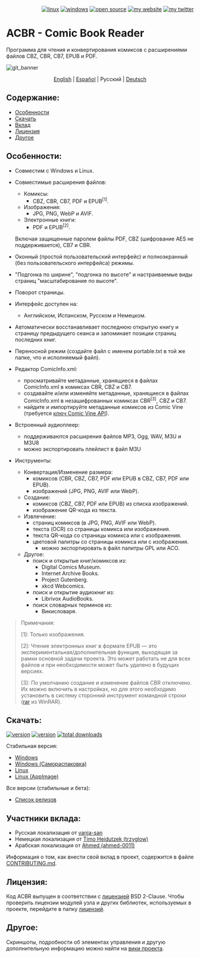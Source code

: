 <p align="right">  
  <a href="#downloads"><img src="https://user-images.githubusercontent.com/8535921/189104931-527ab8bc-8757-4e04-8150-5207d2077bb8.png" title="linux"></a>
  <a href="#downloads"><img src="https://user-images.githubusercontent.com/8535921/189104940-ade062d9-d2e0-4e08-83a4-f34cdb457025.png" title="windows"></a>
  <a href="#license"><img src="https://user-images.githubusercontent.com/8535921/189119543-b1f7cc20-bd0e-44e7-811a-c23b0ccdf767.png" title="open source"></a>
  <a href="http://www.binarynonsense.com/"><img src="https://user-images.githubusercontent.com/8535921/189104953-7ac2d4d1-7d36-483b-8cc9-3568d1cbf6e5.png" title="my website"></a>
  <a href="https://twitter.com/binarynonsense"><img src="https://user-images.githubusercontent.com/8535921/189104963-ae74d98e-ddb3-4068-8958-7028ecae2966.png" title="my twitter"></a>
</p>

# ACBR - Comic Book Reader

Программа для чтения и конвертирования комиксов с расширениями файлов CBZ, CBR, CB7, EPUB и PDF.

![git_banner](https://github.com/binarynonsense/comic-book-reader/assets/8535921/a8a7f902-4445-4695-9bc0-bbae4cba78f2)

<p align="center">
  <a href="./README.en.md">English</a> |
  <a href="./README.es.md">Español</a> |
  <span>Русский</span> | 
  <a href="./README.de.md">Deutsch</a>
</p>

## Содержание:

- [Особенности](#особенности)
- [Скачать](#скачать)
- [Вклад](#участники-вклада)
- [Лицензия](#лицензия)
- [Другое](#другое)

## Особенности:

- Совместим с Windows и Linux.
- Совместимые расширения файлов:

  - Комиксы:
    - CBZ, CBR, CB7, PDF и EPUB<sup>[1]</sup>.
  - Изображения:
    - JPG, PNG, WebP и AVIF.
  - Электронные книги:
    - PDF и EPUB<sup>[2]</sup>.

  Включая защищенные паролем файлы PDF, CBZ (шифрование AES не поддерживается), CB7 и CBR.

- Оконный (простой пользовательский интерфейс) и полноэкранный (без пользовательского интерфейса) режимы.
- "Подгонка по ширине", "подгонка по высоте" и настраиваемые виды страниц "масштабирование по высоте".
- Поворот страницы.
- Интерфейс доступен на:
  - Английском, Испанском, Русском и Немецком.
- Автоматически восстанавливает последнюю открытую книгу и страницу предыдущего сеанса и запоминает позиции страниц последних книг.
- Переносной режим (создайте файл с именем portable.txt в той же папке, что и исполняемый файл).
- Редактор ComicInfo.xml:
  - просматривайте метаданные, хранящиеся в файлах ComicInfo.xml в комиксах CBR, CBZ и CB7.
  - создавайте и/или изменяйте метаданные, хранящиеся в файлах ComicInfo.xml в незашифрованных комиксах CBR<sup>[3]</sup>, CBZ и CB7.
  - найдите и импортируйте метаданные комиксов из Comic Vine (требуется [ключ Comic Vine API](https://comicvine.gamespot.com/api/)).
- Встроенный аудиоплеер:
  - поддерживаются расширения файлов MP3, Ogg, WAV, M3U и M3U8
  - можно экспортировать плейлист в файл M3U
- Инструменты:
  - Конвертация/Изменение размера:
    - комиксов (CBR, CBZ, CB7, PDF или EPUB в CBZ, CB7, PDF или EPUB).
    - изображений (JPG, PNG, AVIF или WebP).
  - Создание:
    - комиксов (CBZ, CB7, PDF или EPUB) из списка изображений.
    - изображение QR-кода из текста.
  - Извлечение:
    - страниц комиксов (в JPG, PNG, AVIF или WebP).
    - текста (OCR) со страницы комикса или изображения.
    - текста QR-кода со страницы комикса или с изображения.
    - цветовой палитры со страницы комикса или с изображения.
      - можно экспортировать в файл палитры GPL или ACO.
  - Другое:
    - поиск и открытые книг/комиксов из:
      - Digital Comics Museum.
      - Internet Archive Books.
      - Project Gutenberg.
      - xkcd Webcomics.
    - поиск и открытие аудиокниг из:
      - Librivox AudioBooks.
    - поиск словарных терминов из:
      - Викисловаря.
     
> Примечания:
>
> [1]: Только изображения.
> 
> [2]: Чтение электронных книг в формате EPUB — это экспериментальная/дополнительная функция, выходящая за рамки основной задачи проекта. Это может работать не для всех файлов и при необходимости может быть удалено в будущих версиях.
> 
> [3]: По умолчанию создание и изменение файлов CBR отключено. Их можно включить в настройках, но для этого необходимо установить в систему сторонний инструмент командной строки ([rar](https://www.win-rar.com/cmd-shell-mode.html?&L=0) из WinRAR).

## Скачать:

<a href="https://github.com/binarynonsense/comic-book-reader/releases/latest"><img src="https://shields.io/github/v/release/binarynonsense/comic-book-reader?display_name=tag&label=stable" title="version"></a> <a href="https://github.com/binarynonsense/comic-book-reader/releases"><img src="https://shields.io/github/v/release/binarynonsense/comic-book-reader?display_name=tag&label=latest&include_prereleases" title="version"></a> <a href="https://github.com/binarynonsense/comic-book-reader/releases"><img src="https://shields.io/github/downloads/binarynonsense/comic-book-reader/total?label=downloads" title="total downloads"></a>

Стабильная версия:

- [Windows](https://github.com/binarynonsense/comic-book-reader/releases/latest/download/ACBR_Windows.zip)
- [Windows (Самораспаковка)](https://github.com/binarynonsense/comic-book-reader/releases/latest/download/ACBR_Windows_SelfExtracting.exe)
- [Linux](https://github.com/binarynonsense/comic-book-reader/releases/latest/download/ACBR_Linux.zip)
- [Linux (AppImage)](https://github.com/binarynonsense/comic-book-reader/releases/latest/download/ACBR_Linux_AppImage.zip)

Все версии (стабильные и бета):

- [Список релизов](https://github.com/binarynonsense/comic-book-reader/releases)

## Участники вклада:

- Русская локализация от [vanja-san](https://github.com/vanja-san)
- Немецкая локализация от [Timo Heidutzek (trzyglow)](https://github.com/trzyglow)
- Арабская локализация от [Ahmed (ahmed-0011)](https://github.com/ahmed-0011)

Информация о том, как внести свой вклад в проект, содержится в файле [CONTRIBUTING.md](../CONTRIBUTING.md).

## Лицензия:

Код ACBR выпущен в соответствии с [лицензией](../LICENSE) BSD 2-Clause. Чтобы проверить лицензии модулей узла и других библиотек, используемых в проекте, перейдите в папку [лицензий](../licenses/).

## Другое:

Скриншоты, подробности об элементах управления и другую дополнительную информацию можно найти на [вики проекта](https://github.com/binarynonsense/comic-book-reader/wiki).

